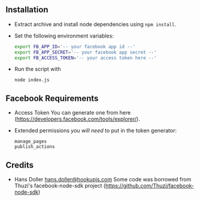 ## Installation
- Extract archive and install node dependencies using `npm install`.

- Set the following environment variables:
  ```bash
  export FB_APP_ID='-- your facebook app id --'
  export FB_APP_SECRET='-- your facebook app secret --'
  export FB_ACCESS_TOKEN='-- your access token here --'
  ```

- Run the script with
  ```
  node index.js
  ```

## Facebook Requirements

- Access Token
  You can generate one from here (https://developers.facebook.com/tools/explorer/).

- Extended permissions *you will need* to put in the token generator:
  ```
  manage_pages
  publish_actions
  ```

## Credits
- Hans Doller <hans.doller@hookupjs.com>
  Some code was borrowed from Thuzi's facebook-node-sdk project (https://github.com/Thuzi/facebook-node-sdk)